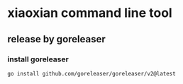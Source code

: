 # xiaoxian command line tool

## release by goreleaser

### install goreleaser
```bash
go install github.com/goreleaser/goreleaser/v2@latest
```